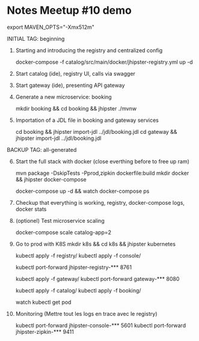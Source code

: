 # Notes Meetup #10 demo

export MAVEN_OPTS="-Xmx512m"

INITIAL TAG: beginning

1) Starting and introducing the registry and centralized config

    docker-compose -f catalog/src/main/docker/jhipster-registry.yml up -d
    
2) Start catalog (ide), registry UI, calls via swagger
    
3) Start gateway (ide), presenting API gateway

4) Generate a new microservice: booking

    mkdir booking && cd booking && jhipster
    ./mvnw

5) Importation of a JDL file in booking and gateway services

    cd booking && jhipster import-jdl ../jdl/booking.jdl
    cd gateway && jhipster import-jdl ../jdl/booking.jdl

BACKUP TAG: all-generated

6) Start the full stack with docker (close everthing before to free up ram)

    mvn package -DskipTests -Pprod,zipkin dockerfile:build
    mkdir docker && jhipster docker-compose

    docker-compose up -d && watch docker-compose ps

7) Checkup that everything is working, registry, docker-compose logs, docker stats

8) (optionel) Test microservice scaling

    docker-compose scale catalog-app=2               

9) Go to prod with K8S
    mkdir k8s && cd k8s && jhipster kubernetes

    kubectl apply -f registry/
    kubectl apply -f console/

    kubectl port-forward jhipster-registry-*** 8761

    kubectl apply -f gateway/
    kubectl port-forward gateway-*** 8080

    kubectl apply -f catalog/
    kubectl apply -f booking/

    watch kubectl get pod

10) Monitoring
    (Mettre tout les logs en trace avec le registry)

    kubectl port-forward jhipster-console-*** 5601
    kubectl port-forward jhipster-zipkin-*** 9411



